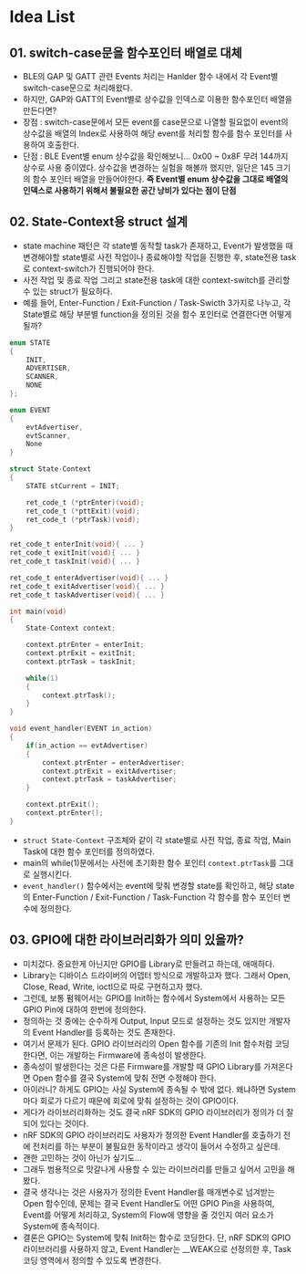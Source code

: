 # Idea List

## 01. switch-case문을 함수포인터 배열로 대체
- BLE의 GAP 및 GATT 관련 Events 처리는 Hanlder 함수 내에서 각 Event별 switch-case문으로 처리해왔다.
- 하지만, GAP와 GATT의 Event별로 상수값을 인덱스로 이용한 함수포인터 배열을 만든다면?
- 장점 : switch-case문에서 모든 event를 case문으로 나열할 필요없이 event의 상수값을 배열의 Index로 사용하여 해당 event를 처리할 함수를 함수 포인터를 사용하여 호출한다.
- 단점 : BLE Event별 enum 상수값을 확인해보니... 0x00 ~ 0x8F 무려 144까지 상수로 사용 중이였다. 상수값을 변경하는 실험을 해볼까 했지만, 일단은 145 크기의 함수 포인터 배열을 만들어야한다. **즉 Event별 enum 상수값을 그대로 배열의 인덱스로 사용하기 위해서 불필요한 공간 낭비가 있다는 점이 단점**

## 02. State-Context용 struct 설계
- state machine 패턴은 각 state별 동작할 task가 존재하고, Event가 발생했을 때 변경해야할 state별로 사전 작업이나 종료해야할 작업을 진행한 후, state전용 task로 context-switch가 진행되어야 한다. 
- 사전 작업 및 종료 작업 그리고 state전용 task에 대한 context-switch를 관리할 수 있는 struct가 필요하다.
- 예를 들어, Enter-Function / Exit-Function / Task-Swicth 3가지로 나누고, 각 State별로 해당 부분별 function을 정의된 것을 함수 포인터로 연결한다면 어떻게 될까?
``` C
enum STATE
{
    INIT,
    ADVERTISER,
    SCANNER,
    NONE
};

enum EVENT
{
    evtAdvertiser,
    evtScanner,
    None
}

struct State-Context 
{
    STATE stCurrent = INIT;

    ret_code_t (*ptrEnter)(void);
    ret_code_t (*pttExit)(void);
    ret_code_t (*ptrTask)(void);
}

ret_code_t enterInit(void){ ... }
ret_code_t exitInit(void){ ... }
ret_code_t taskInit(void){ ... }

ret_code_t enterAdvertiser(void){ ... }
ret_code_t exitAdvertiser(void){ ... }
ret_code_t taskAdvertiser(void){ ... }

int main(void)
{
    State-Context context;

    context.ptrEnter = enterInit;
    context.ptrExit = exitInit;
    context.ptrTask = taskInit;

    while(1)
    {
        context.ptrTask();
    }
}

void event_handler(EVENT in_action)
{
    if(in_action == evtAdvertiser) 
    {
        context.ptrEnter = enterAdvertiser;
        context.ptrExit = exitAdvertiser;
        context.ptrTask = taskAdvertiser;
    }

    context.ptrExit();
    context.ptrEnter();
}
```
- `struct State-Context` 구조체와 같이 각 state별로 사전 작업, 종료 작업, Main Task에 대한 함수 포인터를 정의하였다.
- main의 while(1)문에서는 사전에 초기화한 함수 포인터 `context.ptrTask`를 그대로 실행시킨다.
- `event_handler()` 함수에서는 event에 맞춰 변경할 state를 확인하고, 해당 state의 Enter-Function / Exit-Function / Task-Function 각 함수를 함수 포인터 변수에 정의한다. 

## 03. GPIO에 대한 라이브러리화가 의미 있을까?
- 미치겄다. 중요한게 아닌지만 GPIO를 Library로 만들려고 하는데, 애매하다.
- Library는 디바이스 드라이버의 어뎁터 방식으로 개발하고자 했다. 그래서 Open, Close, Read, Write, ioctl으로 따로 구현하고자 했다.
- 그런데, 보통 펌웨어서는 GPIO를 Init하는 함수에서 System에서 사용하는 모든 GPIO Pin에 대하여 한번에 정의한다.
- 정의하는 것 중에는 순수하게 Output, Input 모드로 설정하는 것도 있지만 개발자의 Event Handler를 등록하는 것도 존재한다.
- 여기서 문제가 된다. GPIO 라이브러리의 Open 함수를 기존의 Init 함수처럼 코딩한다면, 이는 개발하는 Firmware에 종속성이 발생한다.
- 종속성이 발생한다는 것은 다른 Firmware를 개발할 때 GPIO Library를 가져온다면 Open 함수를 결국 System에 맞춰 전면 수정해야 한다.
- 아이러니? 하게도 GPIO는 사실 System에 종속될 수 밖에 없다. 왜냐하면 System마다 회로가 다르기 때문에 회로에 맞춰 설정하는 것이 GPIO이다.
- 게다가 라이브러리화하는 것도 결국 nRF SDK의 GPIO 라이브러리가 정의가 더 잘 되어 있다는 것이다. 
- nRF SDK의 GPIO 라이브러리도 사용자가 정의한 Event Handler를 호출하기 전에 전처리를 하는 부분이 불필요한 동작이라고 생각이 들어서 수정하고 싶은데.
- 괜한 고민하는 것이 아닌가 싶기도...
- 그래두 범용적으로 맛갈나게 사용할 수 있는 라이브러리를 만들고 싶어서 고민을 해봤다.
- 결국 생각나는 것은 사용자가 정의한 Event Handler를 매개변수로 넘겨받는 Open 함수인데, 문제는 결국 Event Handler도 어떤 GPIO Pin을 사용하여, Event를 어떻게 처리하고, System의 Flow에 영향을 줄 것인지 여러 요소가 System에 종속적이다. 
- 결론은 GPIO는 System에 맞춰 Init하는 함수로 코딩한다. 단, nRF SDK의 GPIO 라이브러리를 사용하지 않고, Event Handler는 __WEAK으로 선정의한 후, Task 코딩 영역에서 정의할 수 있도록 변경한다. 